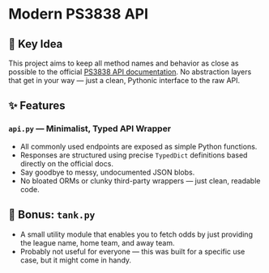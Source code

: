 # Modern PS3838 API

## 🔑 Key Idea

This project aims to keep all method names and behavior as close as possible to the official [PS3838 API documentation](https://ps3838api.github.io/docs/). No abstraction layers that get in your way — just a clean, Pythonic interface to the raw API.

## ✨ Features

### `api.py` — Minimalist, Typed API Wrapper

- All commonly used endpoints are exposed as simple Python functions.
- Responses are structured using precise `TypedDict` definitions based directly on the official docs.
- Say goodbye to messy, undocumented JSON blobs.
- No bloated ORMs or clunky third-party wrappers — just clean, readable code.

## 🎁 Bonus: `tank.py`

- A small utility module that enables you to fetch odds by just providing the league name, home team, and away team.
- Probably not useful for everyone — this was built for a specific use case, but it might come in handy.